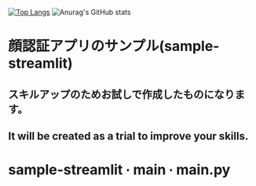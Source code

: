[![Top Langs](https://github-readme-stats.vercel.app/api/top-langs/?username=yoshiayu&layout=compact)](https://github-readme-stats.vercel.app/api/top-langs/?username=yoshiayu&layout=compact&theme=dracula)  ![Anurag's GitHub stats](https://github-readme-stats.vercel.app/api?username=yoshiayu&show_icons=true&theme=radical)  

# 顔認証アプリのサンプル(sample-streamlit)  

## スキルアップのためお試しで作成したものになります。  
## It will be created as a trial to improve your skills.  

# sample-streamlit ∙ main ∙ main.py
